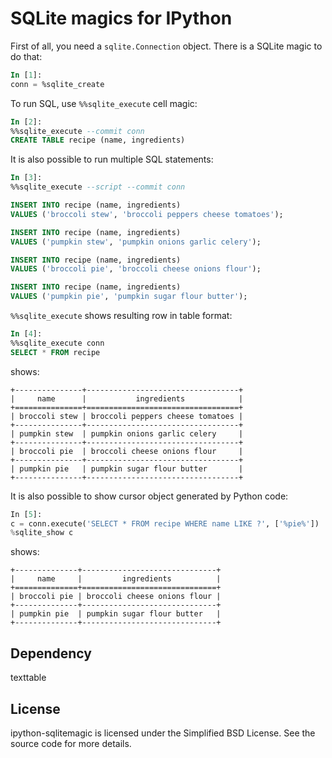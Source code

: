 # SQLite magics for IPython


First of all, you need a `sqlite.Connection` object.  There is a
SQLite magic to do that:
```sql
In [1]:
conn = %sqlite_create
```

To run SQL, use `%%sqlite_execute` cell magic:
```sql
In [2]:
%%sqlite_execute --commit conn
CREATE TABLE recipe (name, ingredients)
```

It is also possible to run multiple SQL statements:
```sql
In [3]:
%%sqlite_execute --script --commit conn

INSERT INTO recipe (name, ingredients)
VALUES ('broccoli stew', 'broccoli peppers cheese tomatoes');

INSERT INTO recipe (name, ingredients)
VALUES ('pumpkin stew', 'pumpkin onions garlic celery');

INSERT INTO recipe (name, ingredients)
VALUES ('broccoli pie', 'broccoli cheese onions flour');

INSERT INTO recipe (name, ingredients)
VALUES ('pumpkin pie', 'pumpkin sugar flour butter');
```

`%%sqlite_execute` shows resulting row in table format:
```sql
In [4]:
%%sqlite_execute conn
SELECT * FROM recipe
```
shows:
```
+---------------+----------------------------------+
|     name      |           ingredients            |
+===============+==================================+
| broccoli stew | broccoli peppers cheese tomatoes |
+---------------+----------------------------------+
| pumpkin stew  | pumpkin onions garlic celery     |
+---------------+----------------------------------+
| broccoli pie  | broccoli cheese onions flour     |
+---------------+----------------------------------+
| pumpkin pie   | pumpkin sugar flour butter       |
+---------------+----------------------------------+
```

It is also possible to show cursor object generated by Python code:
```python
In [5]:
c = conn.execute('SELECT * FROM recipe WHERE name LIKE ?', ['%pie%'])
%sqlite_show c
```
shows:
```
+--------------+------------------------------+
|     name     |         ingredients          |
+==============+==============================+
| broccoli pie | broccoli cheese onions flour |
+--------------+------------------------------+
| pumpkin pie  | pumpkin sugar flour butter   |
+--------------+------------------------------+
```

## Dependency

texttable

## License

ipython-sqlitemagic is licensed under the Simplified BSD License.
See the source code for more details.
